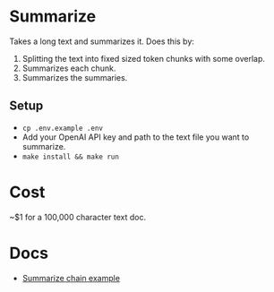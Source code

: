 # Summarize
Takes a long text and summarizes it.  Does this by:
1. Splitting the text into fixed sized token chunks with some overlap.
1. Summarizes each chunk.
1. Summarizes the summaries.

## Setup
- `cp .env.example .env`
- Add your OpenAI API key and path to the text file you want to summarize.
- `make install && make run`

# Cost
~$1 for a 100,000 character text doc.

# Docs
- [Summarize chain example](https://python.langchain.com/en/latest/modules/chains/index_examples/summarize.html)